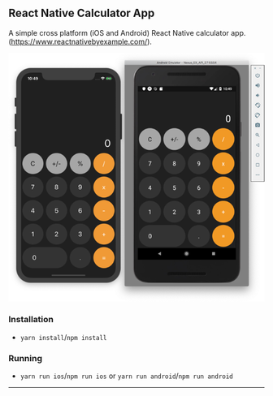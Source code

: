 ## React Native Calculator App

A simple cross platform (iOS and Android) React Native calculator app. (https://www.reactnativebyexample.com/).

![Demo](./assets/demo.png)

### Installation

- `yarn install`/`npm install`

### Running

- `yarn run ios`/`npm run ios` or `yarn run android`/`npm run android`

---

